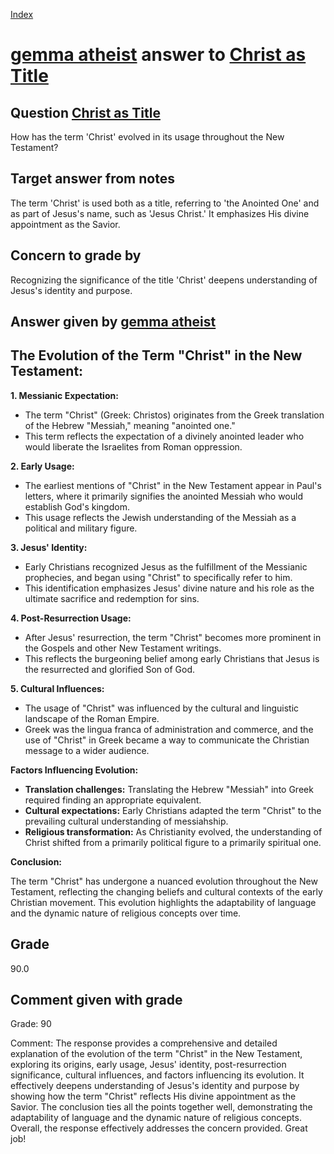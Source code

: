 
[Index](../../index.md)
# [gemma atheist](../../answering_models/gemma_atheist.md) answer to [Christ as Title](../../questions/Christ_as_Title.md)

## Question [Christ as Title](../../questions/Christ_as_Title.md)
How has the term 'Christ' evolved in its usage throughout the New Testament?

## Target answer from notes
The term 'Christ' is used both as a title, referring to 'the Anointed One' and as part of Jesus's name, such as 'Jesus Christ.' It emphasizes His divine appointment as the Savior.

## Concern to grade by
Recognizing the significance of the title 'Christ' deepens understanding of Jesus's identity and purpose.

## Answer given by [gemma atheist](../../answering_models/gemma_atheist.md)
## The Evolution of the Term "Christ" in the New Testament:

**1. Messianic Expectation:**

* The term "Christ" (Greek: Christos) originates from the Greek translation of the Hebrew "Messiah," meaning "anointed one."
* This term reflects the expectation of a divinely anointed leader who would liberate the Israelites from Roman oppression.

**2. Early Usage:**

* The earliest mentions of "Christ" in the New Testament appear in Paul's letters, where it primarily signifies the anointed Messiah who would establish God's kingdom.
* This usage reflects the Jewish understanding of the Messiah as a political and military figure.

**3. Jesus' Identity:**

* Early Christians recognized Jesus as the fulfillment of the Messianic prophecies, and began using "Christ" to specifically refer to him.
* This identification emphasizes Jesus' divine nature and his role as the ultimate sacrifice and redemption for sins.

**4. Post-Resurrection Usage:**

* After Jesus' resurrection, the term "Christ" becomes more prominent in the Gospels and other New Testament writings.
* This reflects the burgeoning belief among early Christians that Jesus is the resurrected and glorified Son of God.

**5. Cultural Influences:**

* The usage of "Christ" was influenced by the cultural and linguistic landscape of the Roman Empire.
* Greek was the lingua franca of administration and commerce, and the use of "Christ" in Greek became a way to communicate the Christian message to a wider audience.

**Factors Influencing Evolution:**

* **Translation challenges:** Translating the Hebrew "Messiah" into Greek required finding an appropriate equivalent.
* **Cultural expectations:** Early Christians adapted the term "Christ" to the prevailing cultural understanding of messiahship.
* **Religious transformation:** As Christianity evolved, the understanding of Christ shifted from a primarily political figure to a primarily spiritual one.


**Conclusion:**

The term "Christ" has undergone a nuanced evolution throughout the New Testament, reflecting the changing beliefs and cultural contexts of the early Christian movement. This evolution highlights the adaptability of language and the dynamic nature of religious concepts over time.

## Grade
90.0

## Comment given with grade
Grade: 90

Comment: The response provides a comprehensive and detailed explanation of the evolution of the term "Christ" in the New Testament, exploring its origins, early usage, Jesus' identity, post-resurrection significance, cultural influences, and factors influencing its evolution. It effectively deepens understanding of Jesus's identity and purpose by showing how the term "Christ" reflects His divine appointment as the Savior. The conclusion ties all the points together well, demonstrating the adaptability of language and the dynamic nature of religious concepts. Overall, the response effectively addresses the concern provided. Great job!

